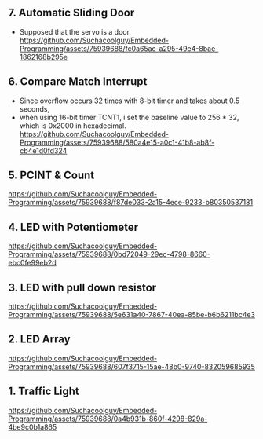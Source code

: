 
## 7. Automatic Sliding Door ##
- Supposed that the servo is a door.  
https://github.com/Suchacoolguy/Embedded-Programming/assets/75939688/fc0a65ac-a295-49e4-8bae-1862168b295e

## 6. Compare Match Interrupt ##
- Since overflow occurs 32 times with 8-bit timer and takes about 0.5 seconds,
- when using 16-bit timer TCNT1, i set the baseline value to 256 * 32, which is 0x2000 in hexadecimal.
https://github.com/Suchacoolguy/Embedded-Programming/assets/75939688/580a4e15-a0c1-41b8-ab8f-cb4e1d0fd324


## 5. PCINT & Count ##
https://github.com/Suchacoolguy/Embedded-Programming/assets/75939688/f87de033-2a15-4ece-9233-b80350537181


## 4. LED with Potentiometer ##
https://github.com/Suchacoolguy/Embedded-Programming/assets/75939688/0bd72049-29ec-4798-8660-ebc0fe99eb2d


## 3. LED with pull down resistor ##
https://github.com/Suchacoolguy/Embedded-Programming/assets/75939688/5e631a40-7867-40ea-85be-b6b6211bc4e3


## 2. LED Array ##
https://github.com/Suchacoolguy/Embedded-Programming/assets/75939688/607f3715-15ae-48b0-9740-832059685935

## 1. Traffic Light ##
https://github.com/Suchacoolguy/Embedded-Programming/assets/75939688/0a4b931b-860f-4298-829a-4be9c0b1a865
